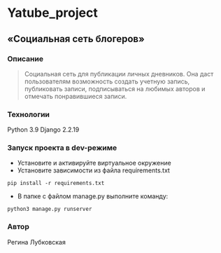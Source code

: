 # Yatube_project
## «Социальная сеть блогеров»

### Описание
> Социальная сеть для публикации личных дневников. 
> Она даст пользователям возможность создать учетную запись, 
> публиковать записи, подписываться на любимых авторов 
> и отмечать понравившиеся записи.

### Технологии
Python 3.9
Django 2.2.19
### Запуск проекта в dev-режиме
- Установите и активируйте виртуальное окружение
- Установите зависимости из файла requirements.txt
```
pip install -r requirements.txt
``` 
- В папке с файлом manage.py выполните команду:
```
python3 manage.py runserver
```
### Автор
Регина Лубковская 
